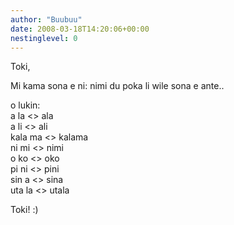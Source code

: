 ```yaml
---
author: "Buubuu"
date: 2008-03-18T14:20:06+00:00
nestinglevel: 0
---
```

Toki,  
  
Mi kama sona e ni: nimi du poka li wile sona e ante..  
  
o lukin:  
a la <> ala  
a li <> ali  
kala ma <> kalama  
ni mi <> nimi  
o ko <> oko  
pi ni <> pini  
sin a <> sina  
uta la <> utala  
  
Toki! :)
